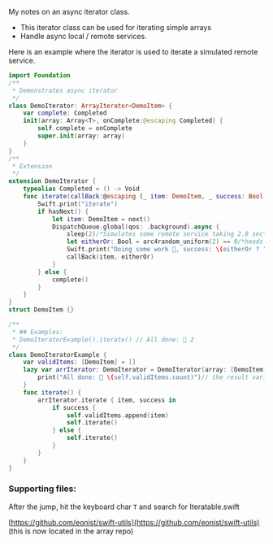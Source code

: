 My notes on an async iterator class.<!--more-->

- This iterator class can be used for iterating simple arrays
- Handle async local / remote services.

Here is an example where the iterator is used to iterate a simulated remote service.

```swift
import Foundation
/**
 * Demonstrates async iterator
 */
class DemoIterator: ArrayIterator<DemoItem> {
    var complete: Completed
    init(array: Array<T>, onComplete:@escaping Completed) {
        self.complete = onComplete
        super.init(array: array)
    }
}
/**
 * Extension
 */
extension DemoIterator {
    typealias Completed = () -> Void
    func iterate(callBack:@escaping (_ item: DemoItem, _ success: Bool) -> Void) {
        Swift.print("iterate")
        if hasNext() {
            let item: DemoItem = next()
            DispatchQueue.global(qos: .background).async {
                sleep(2)/*Simulates some remote service taking 2.0 sec*/
                let eitherOr: Bool = arc4random_uniform(2) == 0/*heads or tails*/
                Swift.print("Doing some work 💪, success: \(eitherOr ? "✅" : "🚫")")
                callBack(item, eitherOr)
            }
        } else {
            complete()
        }
    }
}
struct DemoItem {}

/**
 * ## Examples:
 * DemoIteratorExample().iterate() // All done: 🎉 2
 */
class DemoIteratorExample {
    var validItems: [DemoItem] = []
    lazy var arrIterator: DemoIterator = DemoIterator(array: [DemoItem() ,DemoItem(), DemoItem()]) {
        print("All done: 🎉 \(self.validItems.count)")// the result varies between a count of 0 and 3
    }
    func iterate() {
        arrIterator.iterate { item, success in
            if success {
                self.validItems.append(item)
                self.iterate()
            } else {
                self.iterate()
            }
        }
    }
}
```

### Supporting files:
After the jump, hit the keyboard char `T` and search for Iteratable.swift

[https://github.com/eonist/swift-utils](https://github.com/eonist/swift-utils) (this is now located in the array repo)
